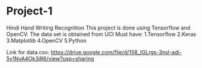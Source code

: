 # Project-1
Hindi Hand Writing Recognition 
This project is done using Tensorflow and OpenCV. 
The data set is obtained from UCI 
Must have:
  1.Tensorflow
  2.Keras
  3.Matplotlib
  4.OpenCV
  5.Python
  
 Link for data.csv: https://drive.google.com/file/d/158_IGLrgs-3nsl-adi-5y1NvA4Ok3iR6/view?usp=sharing
